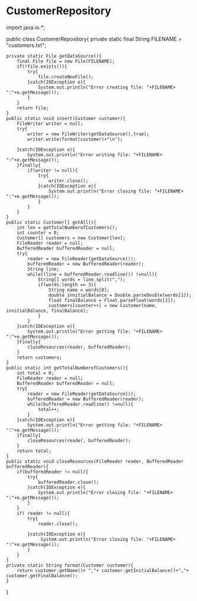 # CustomerRepository
import java.io.*;

public class CustomerRepository{
	private static final String FILENAME = "customers.txt";

	private static File getDataSource(){
		final File file = new File(FILENAME);
		if(!file.exists()){
			try{
				file.createNewFile();
			}catch(IOException e){
				System.out.println("Error creating file: "+FILENAME+ ":"+e.getMessage());
			}
		}
		return file;
	}
	public static void insert(Customer customer){
		FileWriter writer = null;
		try{
			writer = new FileWriter(getDataSource(),true);
			writer.write(format(customer)+"\n");

		}catch(IOException e){
			System.out.println("Error writing file: "+FILENAME+ ":"+e.getMessage());
		}finally{
			if(writer != null){
				try{
					writer.close();
				}catch(IOException e){
			        System.out.println("Error closing file: "+FILENAME+ ":"+e.getMessage());
			    }
			}
		}
	}
	public static Customer[] getAll(){
		int len = getTotalNumberofCustomers();
		int counter = 0;
		Customer[] customers = new Customer[len];
		FileReader reader = null;
		BufferedReader bufferedReader = null;
		try{
			reader = new FileReader(getDataSource());
			bufferedReader = new BufferedReader(reader);
			String line;
			while((line = bufferedReader.readline()) !=null){
				String[] words = line.split(",");
				if(words.length == 3){
					String name = words[0];
					double innitialBalance = Double.parseDouble(words[1]);
					float finalBalance = Float.parseFloat(words[2]);
					customers[counter++] = new Customer(name, innitialBalance, finalBalance);
				}
			}
		}catch(IOException e){
			System.out.println("Error getting file: "+FILENAME+ ":"+e.getMessage());
		}finally{
			closeResources(reader, bufferedReader);
		}
		return customers;
	}
	public static int getTotalNumberofCustomers(){
		int total = 0;
		FileReader reader = null;
		BufferedReader bufferedReader = null;
		try{
			reader = new FileReader(getDataSource());
			bufferedReader = new BufferedReader(reader);
			while(bufferedReader.readline() !=null){
				total++;
			}
		}catch(IOException e){
			System.out.println("Error getting file: "+FILENAME+ ":"+e.getMessage());
		}finally{
			closeResources(reader, bufferedReader);
		}
		return total;
	}
	public static void closeResources(FileReader reader, BufferedReader bufferedReader){
		if(bufferedReader != null){
			try{
				bufferedReader.close();
			}catch(IOException e){
                System.out.println("Error closing file: "+FILENAME+ ":"+e.getMessage());
			}
		}
		if( reader != null){
			try{
				reader.close();

			}catch(IOException e){
				 System.out.println("Error closing file: "+FILENAME+ ":"+e.getMessage());
			}
		}
	}
	private static String format(Customer customer){
		return customer.getName()+ ","+ customer.getInitialBalance()+","+ customer.getFinalBalance();
	}
}
